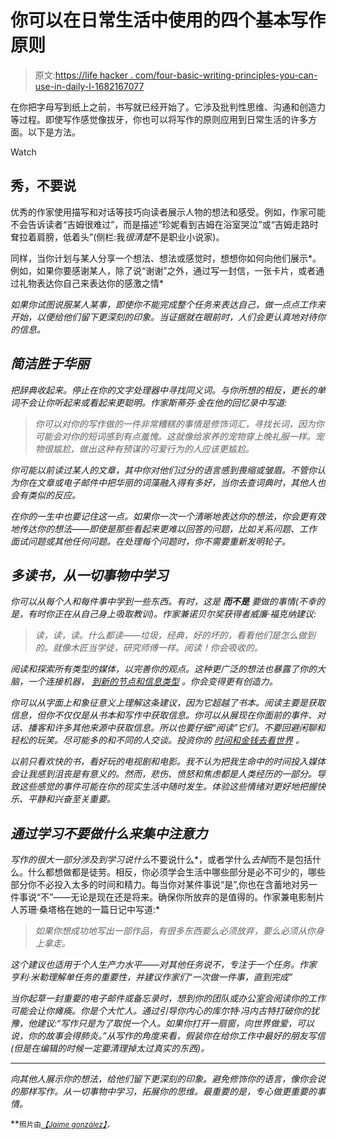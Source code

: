 # 你可以在日常生活中使用的四个基本写作原则

> 原文:[https://life hacker . com/four-basic-writing-principles-you-can-use-in-daily-l-1682167077](https://lifehacker.com/four-basic-writing-principles-you-can-use-in-everyday-l-1682167077)

在你把字母写到纸上之前，书写就已经开始了。它涉及批判性思维、沟通和创造力等过程。即使写作感觉像拔牙，你也可以将写作的原则应用到日常生活的许多方面。以下是方法。

Watch

## 秀，不要说

优秀的作家使用描写和对话等技巧向读者展示人物的想法和感受。例如，作家可能不会告诉读者“吉姆很难过”，而是描述“珍妮看到吉姆在浴室哭泣”或“吉姆走路时耷拉着肩膀，低着头”(侧栏:我*很清楚*不是职业小说家)。

同样，当你计划与某人分享一个想法、想法或感觉时，想想你如何向他们展示*。例如，如果你要感谢某人，除了说“谢谢”之外，通过写一封信，一张卡片，或者通过礼物表达你自己来表达你的感激之情*

*如果你试图说服某人某事，即使你不能完成整个任务来表达自己，做一点点工作来开始，以便给他们留下更深刻的印象。当证据就在眼前时，人们会更认真地对待你的信息。*

## *简洁胜于华丽*

*把辞典收起来。停止在你的文字处理器中寻找同义词。与你所想的相反，更长的单词不会让你听起来或看起来更聪明。作家斯蒂芬·金在他的回忆录中写道:*

> *你可以对你的写作做的一件非常糟糕的事情是修饰词汇，寻找长词，因为你可能会对你的短词感到有点羞愧。这就像给家养的宠物穿上晚礼服一样。宠物很尴尬，做出这种有预谋的可爱行为的人应该更尴尬。*

*你可能以前读过某人的文章，其中你对他们过分的语言感到畏缩或皱眉。不管你认为你在文章或电子邮件中把华丽的词藻融入得有多好，当你去查词典时，其他人也会有类似的反应。*

*在你的一生中也要记住这一点。如果你一次一个清晰地表达你的想法，你会更有效地传达你的想法——即使是那些看起来更难以回答的问题，比如关系问题、工作面试问题或其他任何问题。在处理每个问题时，你不需要重新发明轮子。*

## *多读书，从一切事物中学习*

*你可以从每个人和每件事中学到一些东西。有时，这是 ***而不是*** 要做的事情(不幸的是，有时你正在从自己身上吸取教训)。作家兼诺贝尔奖获得者威廉·福克纳建议:*

> *读，读，读。什么都读——垃圾，经典，好的坏的，看看他们是怎么做到的。就像木匠当学徒，研究师傅一样。阅读！你会吸收的。*

*阅读和探索所有类型的媒体，以完善你的观点。这种更广泛的想法也暴露了你的大脑，一个连接机器， [到新的节点和信息类型](https://lifehacker.com/the-best-news-sites-to-break-out-of-your-filter-bubble-1481970509) 。你会变得更有创造力。*

*你可以从字面上和象征意义上理解这条建议，因为它超越了书本。阅读主要是获取信息，但你不仅仅是从书本和写作中获取信息。你可以从展现在你面前的事件、对话、播客和许多其他来源中获取信息。所以也要仔细“阅读”它们。不要回避闲聊和轻松的玩笑。尽可能多的和不同的人交谈。投资你的 [时间和金钱去看世界](https://lifehacker.com/the-world-is-a-book-and-those-who-do-not-travel-read-o-5971748) 。*

*以前只看欢快的书，看好玩的电视剧和电影。我不认为把我生命中的时间投入媒体会让我感到沮丧是有意义的。然而，悲伤、愤怒和焦虑都是人类经历的一部分。导致这些感觉的事件可能在你的现实生活中随时发生。体验这些情绪对更好地把握快乐、平静和兴奋至关重要。*

## *通过学习不要做什么来集中注意力*

*写作的很大一部分涉及到学习说什么*不要说什么*，或者学什么*去掉*而不是包括什么。什么都想做都是徒劳。相反，你必须学会生活中哪些部分是必不可少的，哪些部分你不必投入太多的时间和精力。每当你对某件事说“是”,你也在含蓄地对另一件事说“不”——无论是现在还是将来。确保你所放弃的是值得的。作家兼电影制片人苏珊·桑塔格在她的一篇日记中写道:*

> *如果你想成功地写出一部作品，有很多东西要么必须放弃，要么必须从你身上拿走。*

*这个建议也适用于个人生产力水平——对其他任务说不，专注于一个任务。作家亨利·米勒理解单任务的重要性，并建议作家们“一次做一件事，直到完成”*

*当你起草一封重要的电子邮件或备忘录时，想到你的团队或办公室会阅读你的工作可能会让你瘫痪。你是个大忙人。通过引导你内心的库尔特·冯内古特打破你的犹豫，他建议:“写作只是为了取悦一个人。如果你打开一扇窗，向世界做爱，可以说，你的故事会得肺炎。”从写作的角度来看，假装你在给你工作中最好的朋友写信(但是在编辑的时候一定要清理掉太过真实的东西)。*

* * *

*向其他人展示你的想法，给他们留下更深刻的印象。避免修饰你的语言，像你会说的那样写作。从一切事物中学习，拓展你的思维。最重要的是，专心做更重要的事情。*

**<small>照片由</small>*[*<small>【Jaime gonzález】</small>*](https://www.flickr.com/photos/jgonzac/15266374071)<small>，<small></small></small>*